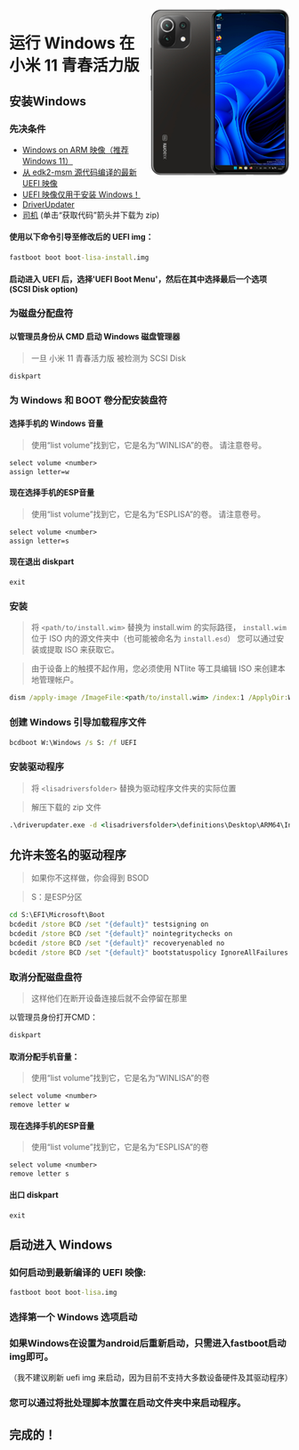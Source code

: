 <img align="right" src="https://github.com/ETCHDEV/Port-Windows-11-Xiaomi-11-Lite-NE/blob/main/lisa.png " width="250" alt="小米 11 青春活力版 上运行 Windows 11">


# 运行 Windows 在 小米 11 青春活力版

## 安装Windows

### 先决条件

- [Windows on ARM 映像（推荐 Windows 11）](https://uupdump.net/)
- [从 edk2-msm 源代码编译的最新 UEFI 映像](https://github.com/edk2-porting/edk2-msm)
- [UEFI 映像仅用于安装 Windows！](https://github.com/ETCHDEV/Port-Windows-11-Xiaomi-11-Lite-NE/releases/download/v0.0.1/boot-lisa-install.img)
- [DriverUpdater](https://github.com/WOA-Project/DriverUpdater/releases/latest)
- [司机](https://github.com/Icesito68/7xx-Drivers) (单击“获取代码”箭头并下载为 zip)

#### 使用以下命令引导至修改后的 UEFI img：
```cmd
fastboot boot boot-lisa-install.img
```
#### 启动进入 UEFI 后，选择'UEFI Boot Menu'，然后在其中选择最后一个选项 (SCSI Disk option)

### 为磁盘分配盘符
#### 以管理员身份从 CMD 启动 Windows 磁盘管理器
> 一旦 小米 11 青春活力版 被检测为 SCSI Disk

```cmd
diskpart
```

### 为 Windows 和 BOOT 卷分配安装盘符
#### 选择手机的 Windows 音量
> 使用“list volume”找到它，它是名为“WINLISA”的卷。 请注意卷号。
```diskpart
select volume <number>
assign letter=w
```
#### 现在选择手机的ESP音量
> 使用“list volume”找到它，它是名为“ESPLISA”的卷。 请注意卷号。
```diskpart
select volume <number>
assign letter=s
```
#### 现在退出 diskpart
```diskpart
exit
```

### 安装
> 将 `<path/to/install.wim>` 替换为 install.wim 的实际路径，
> `install.wim` 位于 ISO 内的源文件夹中（也可能被命名为 `install.esd`）
> 您可以通过安装或提取 ISO 来获取它。

> 由于设备上的触摸不起作用，您必须使用 NTlite 等工具编辑 ISO 来创建本地管理帐户。

```cmd
dism /apply-image /ImageFile:<path/to/install.wim> /index:1 /ApplyDir:W:\
```

### 创建 Windows 引导加载程序文件

```cmd
bcdboot W:\Windows /s S: /f UEFI
```

### 安装驱动程序

> 将 `<lisadriversfolder>` 替换为驱动程序文件夹的实际位置

>解压下载的 zip 文件
```cmd
.\driverupdater.exe -d <lisadriversfolder>\definitions\Desktop\ARM64\Internal\lisa.txt -r <lisadriversfolder> -p W:
```
  
## 允许未签名的驱动程序

> 如果你不这样做，你会得到 BSOD

> S：是ESP分区 
```cmd
cd S:\EFI\Microsoft\Boot
bcdedit /store BCD /set "{default}" testsigning on
bcdedit /store BCD /set "{default}" nointegritychecks on
bcdedit /store BCD /set "{default}" recoveryenabled no
bcdedit /store BCD /set "{default}" bootstatuspolicy IgnoreAllFailures
```

### 取消分配磁盘盘符
> 这样他们在断开设备连接后就不会停留在那里

以管理员身份打开CMD：
```cmd
diskpart
```

#### 取消分配手机音量：
> 使用“list volume”找到它，它是名为“WINLISA”的卷

```diskpart
select volume <number>
remove letter w
```

#### 现在选择手机的ESP音量
> 使用“list volume”找到它，它是名为“ESPLISA”的卷

```diskpart
select volume <number>
remove letter s
```

#### 出口 diskpart
```diskpart
exit
```

## 启动进入 Windows
### 如何启动到最新编译的 UEFI 映像:
```cmd
fastboot boot boot-lisa.img
```

### 选择第一个 Windows 选项启动

### 如果Windows在设置为android后重新启动，只需进入fastboot启动img即可。
（我不建议刷新 uefi img 来启动，因为目前不支持大多数设备硬件及其驱动程序）

### 您可以通过将批处理脚本放置在启动文件夹中来启动程序。

## 完成的！
